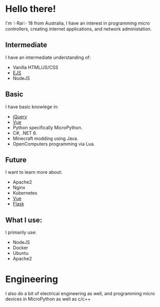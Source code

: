 # Hello there!

I'm ✨Rai✨ 18 from Australia, I have an interest in programming micro controllers, creating internet applications, and network administation.

## Intermediate

I have an intermediate understanding of:
- Vanilla HTML/JS/CSS
- [EJS](https://ejs.co/)
- NodeJS


## Basic

I have basic knowlege in:
- [jQuery](https://jquery.com/)
- [Vue](https://vuejs.org/)
- Python specifically MicroPython.
- C#, .NET 6.
- Minecraft modding using Java.
- OpenComputers programming via Lua.

## Future

I want to learn more about: 
- Apache2
- Nginx
- Kubernetes
- [Vue](https://vuejs.org/)
- [Flask](https://flask.palletsprojects.com/)

## What I use:

I primarily use:
- NodeJS
- Docker
- Ubuntu
- Apache2

# Engineering

I also do a bit of electrical engineering as well, and programming micro devices in MicroPython as well as c/c++

